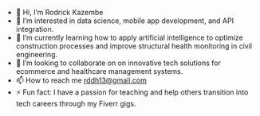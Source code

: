 - 👋 Hi, I’m Rodrick Kazembe
- 👀 I’m interested in data science, mobile app development, and API integration.
- 🌱 I’m currently learning how to apply artificial intelligence to optimize construction processes and improve structural health monitoring in civil engineering.
- 💞️ I’m looking to collaborate on on innovative tech solutions for ecommerce and healthcare management systems.
- 📫 How to reach me rddh13@gmail.com
- ⚡ Fun fact: I have a passion for teaching and help others transition into tech careers through my Fiverr gigs.

<!---
rddh13/rddh13 is a ✨ special ✨ repository because its `README.md` (this file) appears on your GitHub profile.
You can click the Preview link to take a look at your changes.
--->
